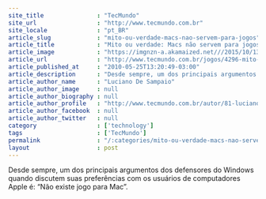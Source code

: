 ```yaml
---
site_title               : "TecMundo"
site_url                 : "http://www.tecmundo.com.br"
site_locale              : "pt_BR"
article_slug             : "mito-ou-verdade-macs-nao-servem-para-jogos"
article_title            : "Mito ou verdade: Macs não servem para jogos?"
article_image            : "https://imgnzn-a.akamaized.net///2015/10/13/13173205310102-t1200x480.jpg"
article_url              : "http://www.tecmundo.com.br/jogos/4296-mito-ou-verdade-macs-nao-servem-para-jogos-.htm"
article_published_at     : "2010-05-25T13:20:49-03:00"
article_description      : "Desde sempre, um dos principais argumentos dos defensores do Windows quando discutem suas preferências com os usuários de computadores Apple é: “Não existe jogo para Mac”."
article_author_name      : "Luciano De Sampaio"
article_author_image     : null
article_author_biography : null
article_author_profile   : "http://www.tecmundo.com.br/autor/81-luciano-de-sampaio/"
article_author_facebook  : null
article_author_twitter   : null
category                 : ['technology']
tags                     : ['TecMundo']
permalink                : "/:categories/mito-ou-verdade-macs-nao-servem-para-jogos/"
layout                   : post
---
```


Desde sempre, um dos principais argumentos dos defensores do Windows quando discutem suas preferências com os usuários de computadores Apple é: “Não existe jogo para Mac”.
